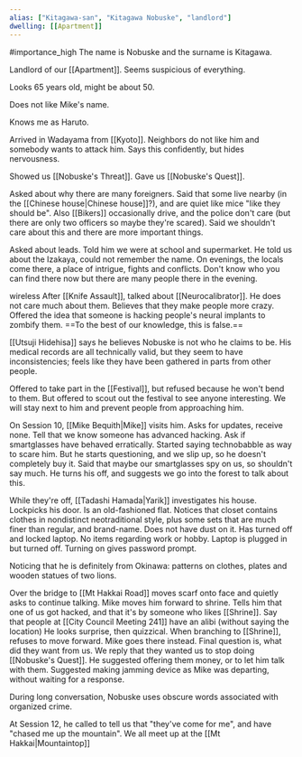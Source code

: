 ```yaml
---
alias: ["Kitagawa-san", "Kitagawa Nobuske", "landlord"]
dwelling: [[Apartment]]
---
```


#importance_high 
The name is Nobuske and the surname is Kitagawa.

Landlord of our [[Apartment]]. Seems suspicious of everything.

Looks 65 years old, might be about 50.

Does not like Mike's name.

Knows me as Haruto.

Arrived in Wadayama from [[Kyoto]]. Neighbors do not like him and somebody wants to attack him. Says this confidently, but hides nervousness.

Showed us [[Nobuske's Threat]].
Gave us [[Nobuske's Quest]].

Asked about why there are many foreigners. Said that some live nearby (in the [[Chinese house|Chinese house]]?), and are quiet like mice "like they should be". Also [[Bikers]] occasionally drive, and the police don't care (but there are only two officers so maybe they're scared). Said we shouldn't care about this and there are more important things.

Asked about leads. Told him we were at school and supermarket. He told us about the Izakaya, could not remember the name. On evenings, the locals come there, a place of intrigue, fights and conflicts. Don't know who you can find there now but there are many people there in the evening.

wireless
After [[Knife Assault]], talked about [[Neurocalibrator]]. He does not care much about them.
Believes that they make people more crazy.
Offered the idea that someone is hacking people's neural implants to zombify them. ==To the best of our knowledge, this is false.==

[[Utsuji Hidehisa]] says he believes Nobuske is not who he claims to be.
His medical records are all technically valid, but they seem to have inconsistencies; feels like they have been gathered in parts from other people.

Offered to take part in the [[Festival]], but refused because he won't bend to them. But offered to scout out the festival to see anyone interesting. We will stay next to him and prevent people from approaching him.

On Session 10, [[Mike Bequith|Mike]] visits him. Asks for updates, receive none.
Tell that we know someone has advanced hacking. Ask if smartglasses have behaved erratically.
Started saying technobabble as way to scare him. But he starts questioning, and we slip up, so he doesn't completely buy it.
Said that maybe our smartglasses spy on us, so shouldn't say much.
He turns his off, and suggests we go into the forest to talk about this.

While they're off, [[Tadashi Hamada|Yarik]] investigates his house. Lockpicks his door.
Is an old-fashioned flat. Notices that closet contains clothes in nondistinct neotraditional style, plus some sets that are much finer than regular, and brand-name. Does not have dust on it. Has turned off and locked laptop. No items regarding work or hobby. Laptop is plugged in but turned off. Turning on gives password prompt.

Noticing that he is definitely from Okinawa: patterns on clothes, plates and wooden statues of two lions.

Over the bridge to [[Mt Hakkai Road]] moves scarf onto face and quietly asks to continue talking. Mike moves him forward to shrine. Tells him that one of us got hacked, and that it's by someone who likes [[Shrine]]. Say that people at [[City Council Meeting 241]] have an alibi (without saying the location)
He looks surprise, then quizzical. When branching to [[Shrine]], refuses to move forward. Mike goes there instead. Final question is, what did they want from us. We reply that they wanted us to stop doing [[Nobuske's Quest]]. He suggested offering them money, or to let him talk with them.
Suggested making jamming device as Mike was departing, without waiting for a response.

During long conversation, Nobuske uses obscure words associated with organized crime.

At Session 12, he called to tell us that "they've come for me", and have "chased me up the mountain". We all meet up at the [[Mt Hakkai|Mountaintop]]